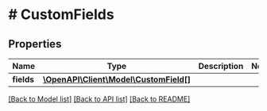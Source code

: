 # # CustomFields

## Properties

Name | Type | Description | Notes
------------ | ------------- | ------------- | -------------
**fields** | [**\OpenAPI\Client\Model\CustomField[]**](CustomField.md) |  |

[[Back to Model list]](../../README.md#models) [[Back to API list]](../../README.md#endpoints) [[Back to README]](../../README.md)
